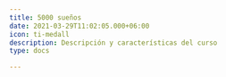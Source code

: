 ```yaml
---
title: 5000 sueños
date: 2021-03-29T11:02:05.000+06:00
icon: ti-medall
description: Descripción y características del curso
type: docs

---
```

